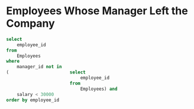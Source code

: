 # Employees Whose Manager Left the Company

```sql
select
    employee_id
from
    Employees
where
    manager_id not in
(                       select
                            employee_id
                        from
                            Employees) and
    salary < 30000
order by employee_id
```
